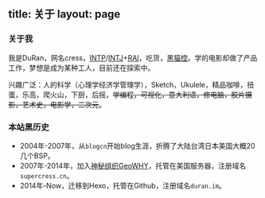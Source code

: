 title: 关于
layout: page
---
### 关于我

我是DuRan，网名cress，[INTP](https://zh.wikipedia.org/wiki/INTP)/[INTJ](https://zh.wikipedia.org/wiki/INTJ)+[RAI](https://zh.wikipedia.org/wiki/%E9%9C%8D%E7%88%BE%E8%98%AD%E5%85%AD%E9%82%8A%E5%BD%A2)，吃货，[黑猫控](https://www.instagram.com/p/BK0W7-oA1qT/?taken-by=kuresu)。学的电影却做了产品工作，梦想是成为某种工人，目前还在探索中。

兴趣广泛：人的科学（心理学经济学管理学），Sketch，Ukulele，精品咖啡，扭蛋，乐高，爬火山，下厨，后摇，~~学编程，可视化，意大利语，修电脑，胶片摄影，艺术史，电影学，二次元~~。

### 本站黑历史

- 2004年-2007年，从`blogcn`开始blog生涯，折腾了大陆台湾日本美国大概20几个BSP。
- 2007年-2014年，加入[神秘组织GeoWHY](https://site.douban.com/geowhy/room/13493/)，托管在美国服务器，注册域名`supercress.cn`。
- 2014年-Now，迁移到Hexo，托管在Github，注册域名`duran.im`。